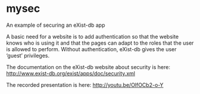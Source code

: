 mysec
=====

An example of securing an eXist-db app

A basic need for a website is to add authentication so that the website knows who is using it and that the pages can adapt to the roles that the user is allowed to perform.  Without authentication, eXist-db gives the user ‘guest’ privileges.

The documentation on the eXist-db website about security is here: 
  http://www.exist-db.org/exist/apps/doc/security.xml

The recorded presentation is here: http://youtu.be/OlfOCb2-o-Y

